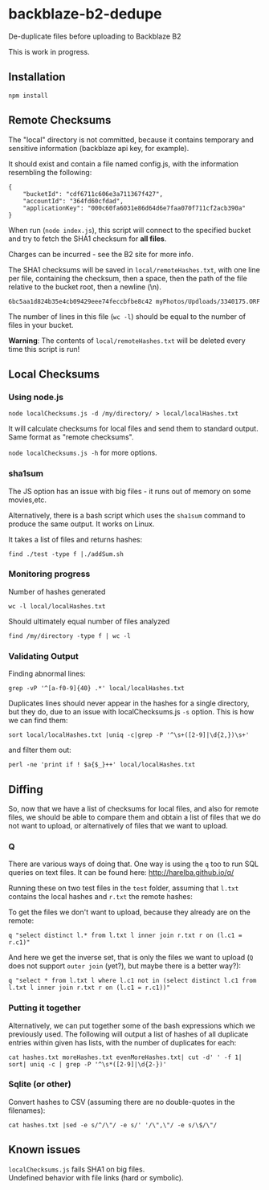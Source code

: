 # backblaze-b2-dedupe
De-duplicate files before uploading to Backblaze B2

This is work in progress.

## Installation

```
npm install
```


## Remote Checksums

The "local" directory is not committed, because it contains temporary and sensitive information (backblaze api key, for example).

It should exist and contain a file named config.js, with the information resembling the following:

```
{
	"bucketId": "cdf6711c606e3a711367f427",
	"accountId": "364fd60cfdad",
	"applicationKey": "000c60fa6031e86d64d6e7faa070f711cf2acb390a"
}
```

When run (`node index.js`), this script will connect to the specified bucket and try to fetch the SHA1 checksum for **all files**. 

Charges can be incurred - see the B2 site for more info.

The SHA1 checksums will be saved in `local/remoteHashes.txt`, with one line per file, containing the checksum, then a space, then the path of the file relative to the bucket root, then a newline (\n).

```
6bc5aa1d824b35e4cb09429eee74feccbfbe8c42 myPhotos/Updloads/3340175.ORF
```

The number of lines in this file (`wc -l`) should be equal to the number of files in your bucket.

**Warning**: The contents of `local/remoteHashes.txt` will be deleted every time this script is run!

## Local Checksums

### Using node.js

```
node localChecksums.js -d /my/directory/ > local/localHashes.txt
```

It will calculate checksums for local files and send them to standard output. Same format as "remote checksums".

`node localChecksums.js -h` for more options.


### sha1sum

The JS option has an issue with big files - it runs out of memory on some movies,etc.

Alternatively, there is a bash script which uses the `sha1sum` command to produce the same output. It works on Linux.

It takes a list of files and returns hashes:

```
find ./test -type f |./addSum.sh
```

### Monitoring progress

Number of hashes generated
```
wc -l local/localHashes.txt
```

Should ultimately equal number of files analyzed
```
find /my/directory -type f | wc -l
```

### Validating Output

Finding abnormal lines:
```
grep -vP '^[a-f0-9]{40} .*' local/localHashes.txt
```

Duplicates lines should never appear in the hashes for a single directory, but they do, due to an issue with localChecksums.js `-s` option. This is how we can find them:
```
sort local/localHashes.txt |uniq -c|grep -P '^\s+([2-9]|\d{2,})\s+'
```

and filter them out:
```
perl -ne 'print if ! $a{$_}++' local/localHashes.txt
```

## Diffing

So, now that we have a list of checksums for local files, and also for remote files, we should be able to compare them and obtain a list of files that we do not want to upload, or alternatively of files that we want to upload.

### Q

There are various ways of doing that. One way is using the `q` too to run SQL queries on text files. It can be found here: http://harelba.github.io/q/

Running these on two test files in the `test` folder, assuming that `l.txt` contains the local hashes and `r.txt` the remote hashes:

To get the files we don't want to upload, because they already are on the remote:
```
q "select distinct l.* from l.txt l inner join r.txt r on (l.c1 = r.c1)"
```

And here we get the inverse set, that is only the files we want to upload (`Q` does not support `outer join` (yet?), but maybe there is a better way?):
```
q "select * from l.txt l where l.c1 not in (select distinct l.c1 from l.txt l inner join r.txt r on (l.c1 = r.c1))"
```

### Putting it together

Alternatively, we can put together some of the bash expressions which we previously used. The following will output a list of hashes of all duplicate entries within given has lists, with the number of duplicates for each:

```
cat hashes.txt moreHashes.txt evenMoreHashes.txt| cut -d' ' -f 1| sort| uniq -c | grep -P '^\s*([2-9]|\d{2-})'
```

### Sqlite (or other)

Convert hashes to CSV (assuming there are no double-quotes in the filenames):
```
cat hashes.txt |sed -e s/^/\"/ -e s/' '/\",\"/ -e s/\$/\"/
```

## Known issues

`localChecksums.js` fails SHA1 on big files.  
Undefined behavior with file links (hard or symbolic).